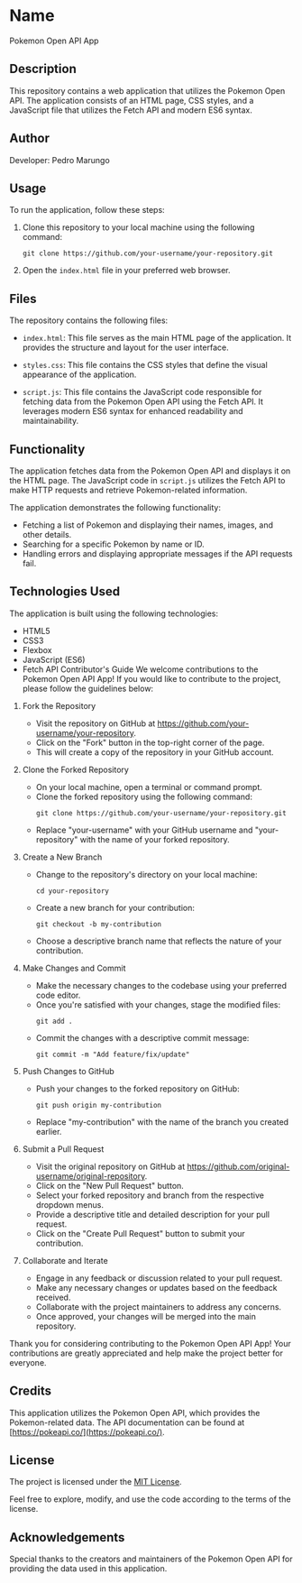 # Name
 Pokemon Open API App

## Description
This repository contains a web application that utilizes the Pokemon Open API. The application consists of an HTML page, CSS styles, and a JavaScript file that utilizes the Fetch API and modern ES6 syntax.

## Author 
Developer: Pedro Marungo

## Usage

To run the application, follow these steps:

1. Clone this repository to your local machine using the following command:
   ```
   git clone https://github.com/your-username/your-repository.git
   ```

2. Open the `index.html` file in your preferred web browser.

## Files

The repository contains the following files:

- `index.html`: This file serves as the main HTML page of the application. It provides the structure and layout for the user interface.

- `styles.css`: This file contains the CSS styles that define the visual appearance of the application.

- `script.js`: This file contains the JavaScript code responsible for fetching data from the Pokemon Open API using the Fetch API. It leverages modern ES6 syntax for enhanced readability and maintainability.

## Functionality

The application fetches data from the Pokemon Open API and displays it on the HTML page. The JavaScript code in `script.js` utilizes the Fetch API to make HTTP requests and retrieve Pokemon-related information.

The application demonstrates the following functionality:

- Fetching a list of Pokemon and displaying their names, images, and other details.
- Searching for a specific Pokemon by name or ID.
- Handling errors and displaying appropriate messages if the API requests fail.

## Technologies Used

The application is built using the following technologies:

- HTML5
- CSS3
- Flexbox
- JavaScript (ES6)
- Fetch API
Contributor's Guide
We welcome contributions to the Pokemon Open API App! If you would like to contribute to the project, please follow the guidelines below:

1. Fork the Repository
   - Visit the repository on GitHub at https://github.com/your-username/your-repository.
   - Click on the "Fork" button in the top-right corner of the page.
   - This will create a copy of the repository in your GitHub account.

2. Clone the Forked Repository
   - On your local machine, open a terminal or command prompt.
   - Clone the forked repository using the following command:
     ```
     git clone https://github.com/your-username/your-repository.git
     ```
   - Replace "your-username" with your GitHub username and "your-repository" with the name of your forked repository.

3. Create a New Branch
   - Change to the repository's directory on your local machine:
     ```
     cd your-repository
     ```
   - Create a new branch for your contribution:
     ```
     git checkout -b my-contribution
     ```
   - Choose a descriptive branch name that reflects the nature of your contribution.

4. Make Changes and Commit
   - Make the necessary changes to the codebase using your preferred code editor.
   - Once you're satisfied with your changes, stage the modified files:
     ```
     git add .
     ```
   - Commit the changes with a descriptive commit message:
     ```
     git commit -m "Add feature/fix/update"
     ```

5. Push Changes to GitHub
   - Push your changes to the forked repository on GitHub:
     ```
     git push origin my-contribution
     ```
   - Replace "my-contribution" with the name of the branch you created earlier.

6. Submit a Pull Request
   - Visit the original repository on GitHub at https://github.com/original-username/original-repository.
   - Click on the "New Pull Request" button.
   - Select your forked repository and branch from the respective dropdown menus.
   - Provide a descriptive title and detailed description for your pull request.
   - Click on the "Create Pull Request" button to submit your contribution.

7. Collaborate and Iterate
   - Engage in any feedback or discussion related to your pull request.
   - Make any necessary changes or updates based on the feedback received.
   - Collaborate with the project maintainers to address any concerns.
   - Once approved, your changes will be merged into the main repository.

Thank you for considering contributing to the Pokemon Open API App! Your contributions are greatly appreciated and help make the project better for everyone.
## Credits

This application utilizes the Pokemon Open API, which provides the Pokemon-related data. The API documentation can be found at [https://pokeapi.co/](https://pokeapi.co/).

## License

The project is licensed under the [MIT License](LICENSE).

Feel free to explore, modify, and use the code according to the terms of the license.

## Acknowledgements

Special thanks to the creators and maintainers of the Pokemon Open API for providing the data used in this application.
